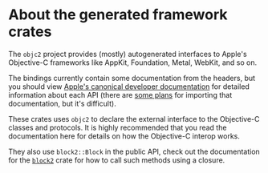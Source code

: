 # About the generated framework crates

The `objc2` project provides (mostly) autogenerated interfaces to Apple's
Objective-C frameworks like AppKit, Foundation, Metal, WebKit, and so on.

The bindings currently contain some documentation from the headers, but you
should view [Apple's canonical developer documentation][apple-doc-index] for
detailed information about each API (there are [some plans][#309] for
importing that documentation, but it's difficult).

These crates uses `objc2` to declare the external interface to the
Objective-C classes and protocols. It is highly recommended that you read
the documentation here for details on how the Objective-C interop works.

They also use `block2::Block` in the public API, check out the documentation
for the [`block2`] crate for how to call such methods using a closure.

[apple-doc-index]: https://developer.apple.com/documentation/technologies
[#309]: https://github.com/madsmtm/objc2/issues/309
[`block2`]: https://docs.rs/block2

